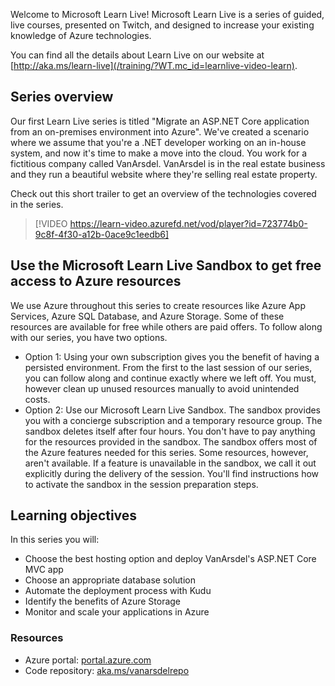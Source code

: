 Welcome to Microsoft Learn Live! Microsoft Learn Live is a series of guided, live courses, presented on Twitch, and designed to increase your existing knowledge of Azure technologies.

You can find all the details about Learn Live on our website at [http://aka.ms/learn-live](/training/?WT.mc_id=learnlive-video-learn).

## Series overview

Our first Learn Live series is titled "Migrate an ASP.NET Core application from an on-premises environment into Azure". We've created a scenario where we assume that you're a .NET developer working on an in-house system, and now it's time to make a move into the cloud. You work for a fictitious company called VanArsdel. VanArsdel is in the real estate business and they run a beautiful website where they're selling real estate property.

Check out this short trailer to get an overview of the technologies covered in the series.

> [!VIDEO https://learn-video.azurefd.net/vod/player?id=723774b0-9c8f-4f30-a12b-0ace9c1eedb6]

## Use the Microsoft Learn Live Sandbox to get free access to Azure resources

We use Azure throughout this series to create resources like Azure App Services, Azure SQL Database, and Azure Storage. Some of these resources are available for free while others are paid offers. To follow along with our series, you have two options.

- Option 1: Using your own subscription gives you the benefit of having a persisted environment. From the first to the last session of our series, you can follow along and continue exactly where we left off. You must, however clean up unused resources manually to avoid unintended costs.
- Option 2: Use our Microsoft Learn Live Sandbox. The sandbox provides you with a concierge subscription and a temporary resource group. The sandbox deletes itself after four hours. You don't have to pay anything for the resources provided in the sandbox. The sandbox offers most of the Azure features needed for this series. Some resources, however, aren't available. If a feature is unavailable in the sandbox, we call it out explicitly during the delivery of the session. You'll find instructions how to activate the sandbox in the session preparation steps.

## Learning objectives

In this series you will:

- Choose the best hosting option and deploy VanArsdel's ASP.NET Core MVC app
- Choose an appropriate database solution
- Automate the deployment process with Kudu
- Identify the benefits of Azure Storage
- Monitor and scale your applications in Azure

### Resources

- Azure portal: [portal.azure.com](https://portal.azure.com)
- Code repository: [aka.ms/vanarsdelrepo](https://aka.ms/vanarsdelrepo)

